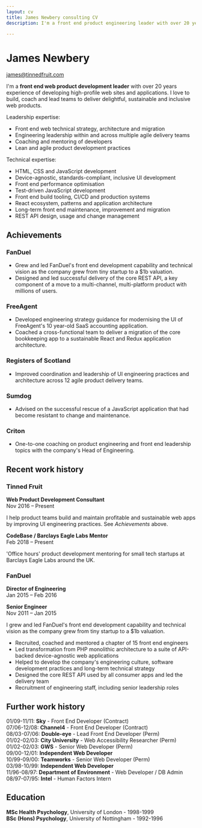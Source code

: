 ```yaml
---
layout: cv
title: James Newbery consulting CV
description: I'm a front end product engineering leader with over 20 years experience of developing high-profile web sites and applications.

---
```


# James Newbery

[james@tinnedfruit.com](mailto:james@tinnedfruit.com)

I'm a __front end web product development leader__ with over 20 years experience of developing high-profile web sites and applications. I love to build, coach and lead teams to deliver delightful, sustainable and inclusive web products.

Leadership expertise:

* Front end web technical strategy, architecture and migration
* Engineering leadership within and across multiple agile delivery teams
* Coaching and mentoring of developers
* Lean and agile product development practices

Technical expertise:

* HTML, CSS and JavaScript development
* Device-agnostic, standards-compliant, inclusive UI development
* Front end performance optimisation
* Test-driven JavaScript development
* Front end build tooling, CI/CD and production systems
* React ecosystem, patterns and application architecture
* Long-term front end maintenance, improvement and migration
* REST API design, usage and change management

## Achievements

### FanDuel

* Grew and led FanDuel's front end development capability and technical vision as the company grew from tiny startup to a $1b valuation.
* Designed and led successful delivery of the core REST API, a key component of a move to a multi-channel, multi-platform product with millions of users.

### FreeAgent

* Developed engineering strategy guidance for modernising the UI of FreeAgent's 10 year-old SaaS accounting application.
* Coached a cross-functional team to deliver a migration of the core bookkeeping app to a sustainable React and Redux application architecture.

### Registers of Scotland

* Improved coordination and leadership of UI engineering practices and architecture across 12 agile product delivery teams.

### Sumdog

* Advised on the successful rescue of a JavaScript application that had become resistant to change and maintenance.

### Criton

* One-to-one coaching on product engineering and front end leadership topics with the company's Head of Engineering.

## Recent work history

### Tinned Fruit

__Web Product Development Consultant__<br>
Nov 2016 – Present

I help product teams build and maintain profitable and sustainable web apps by improving UI engineering practices. See _Achievements_ above.

__CodeBase / Barclays Eagle Labs Mentor__<br>
Feb 2018 – Present

'Office hours' product development mentoring for small tech startups at Barclays Eagle Labs around the UK.

### FanDuel

__Director of Engineering__<br>
Jan 2015 – Feb 2016

__Senior Engineer__<br>
Nov 2011 – Jan 2015

I grew and led FanDuel's front end development capability and technical vision as the company grew from tiny startup to a $1b valuation.

* Recruited, coached and mentored a chapter of 15 front end engineers
* Led transformation from PHP monolithic architecture to a suite of API-backed device-agnostic web applications
* Helped to develop the company's engineering culture, software development practices and long-term technical strategy
* Designed the core REST API used by all consumer apps and led the delivery team
* Recruitment of engineering staff, including senior leadership roles

## Further work history

01/09-11/11: __Sky__ - Front End Developer (Contract)<br>
07/06-12/08: __Channel4__ - Front End Developer (Contract) <br>
08/03-07/06: __Double-eye__ - Lead Front End Developer (Perm)<br>
01/02-02/03: __City University__ - Web Accessibility Researcher (Perm)<br>
01/02-02/03: __GWS__ - Senior Web Developer (Perm)<br>
09/00-12/01: __Independent Web Developer__<br>
10/99-09/00: __Teamworks__ - Senior Web Developer (Perm)<br>
03/98-10/99: __Independent Web Developer__<br>
11/96-08/97: __Department of Environment__ - Web Developer / DB Admin<br>
08/97-07/95: __Intel__ - Human Factors Intern

## Education

__MSc Health Psychology__, University of London - 1998-1999<br>
__BSc (Hons) Psychology__, University of Nottingham - 1992-1996
